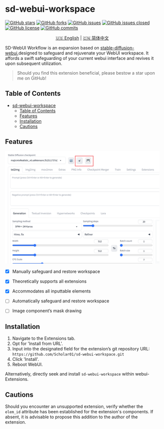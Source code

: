 # sd-webui-workspace

[![GitHub stars](https://img.shields.io/github/stars/Scholar01/sd-webui-workspace?style=flat-square)](https://github.com/Scholar01/sd-webui-workspace/stargazers)
[![GitHub forks](https://img.shields.io/github/forks/Scholar01/sd-webui-workspace?style=flat-square)](https://github.com/Scholar01/sd-webui-workspace/network/members)
[![GitHub issues](https://img.shields.io/github/issues/Scholar01/sd-webui-workspace?style=flat-square)](https://github.com/Scholar01/sd-webui-workspace/issues)
[![GitHub issues closed](https://img.shields.io/github/issues-closed/Scholar01/sd-webui-workspace?style=flat-square)](https://github.com/Scholar01/sd-webui-workspace/issues?q=is%3Aissue+is%3Aclosed)
[![GitHub license](https://img.shields.io/github/license/Scholar01/sd-webui-workspace?style=flat-square)](https://github.com/Scholar01/sd-webui-workspace/blob/master/LICENSE.md)
[![GitHub commits](https://img.shields.io/github/last-commit/Scholar01/sd-webui-workspace?style=flat-square)](https://github.com/Scholar01/sd-webui-workspace/commits/main)


<div align="center">

[🇺🇸 English](README.md) | [🇨🇳 简体中文](README_CN.md) 

</div>



SD-WebUI Workflow is an expansion based on  [stable-diffusion-webui](https://github.com/AUTOMATIC1111/stable-diffusion-webui),designed to safeguard and rejuvenate your WebUI workspace. It affords a swift safeguarding of your current webui interface and revives it upon subsequent utilization.




> Should you find this extension beneficial, please bestow a star upon me on GitHub!



## Table of Contents


- [sd-webui-workspace](#sd-webui-workspace)
  - [Table of Contents](#table-of-contents)
  - [Features](#features)
  - [Installation](#installation)
  - [Cautions](#cautions)

## Features

![img.png](doc/1.png)


- [X] Manually safeguard and restore workspace
- [X] Theoretically supports all extensions
- [X] Accommodates all inputtable elements
- [ ] Automatically safeguard and restore workspace
- [ ] Image component’s mask drawing


## Installation

1. Navigate to the Extensions tab.
2. Opt for 'Install from URL'.
3. Input into the designated field for the extension’s git repository URL: `https://github.com/Scholar01/sd-webui-workspace.git`
4. Click 'Install'.
5. Reboot WebUI.

Alternatively, directly seek and install `sd-webui-workspace` within webui-Extensions.





## Cautions

Should you encounter an unsupported extension, verify whether the `elem_id` attribute has been established for the extension's components. If absent, it is advisable to propose this addition to the author of the extension.

